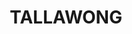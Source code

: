 ---
lastmod: '2025-04-06T06:05:20+00:00'
latitude: -33.697217
layout: suburb
longitude: 150.888428
postcode: '2762'
state: NSW
title: TALLAWONG
url: /nsw/tallawong/
---